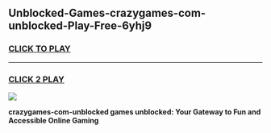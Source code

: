 
## Unblocked-Games-crazygames-com-unblocked-Play-Free-6yhj9
<h3>
<a href="https://premium76.site?title=crazygames-com-unblocked&ref=10A">CLICK TO PLAY</a></h3>
<hr>

<h3>
<a href="https://premium76.site?title=crazygames-com-unblocked&ref=10A">CLICK 2 PLAY</a>
  
</h3>

<a href="https://premium76.site?title=crazygames-com-unblocked&ref=10A"><img src="https://clearcache.store/games.png"></a>


**crazygames-com-unblocked games unblocked: Your Gateway to Fun and Accessible Online Gaming**
